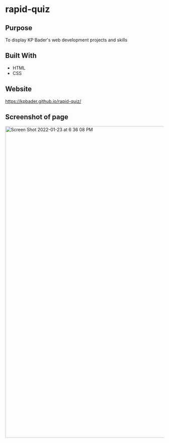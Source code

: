 # rapid-quiz

## Purpose
To display KP Bader's web development projects and skills

## Built With
* HTML
* CSS

## Website
https://kpbader.github.io/rapid-quiz/

## Screenshot of page
<img width="990" alt="Screen Shot 2022-01-23 at 6 36 08 PM" src="https://user-images.githubusercontent.com/94590338/150712950-5a92b761-bd89-4fe1-9a81-b7c708d56b15.png">

